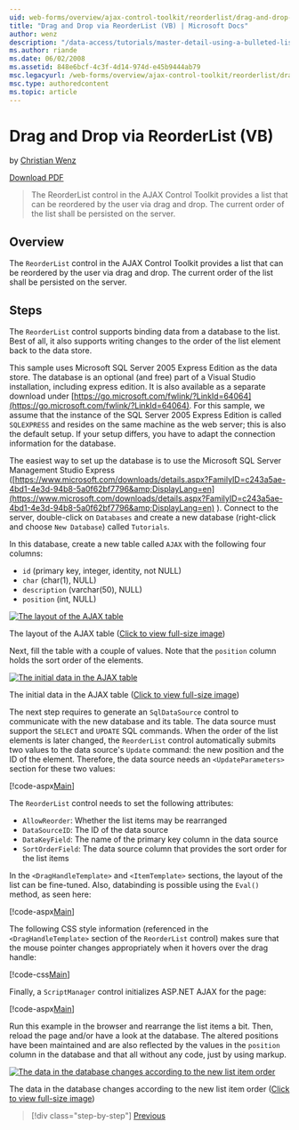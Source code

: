 ```yaml
---
uid: web-forms/overview/ajax-control-toolkit/reorderlist/drag-and-drop-via-reorderlist-vb
title: "Drag and Drop via ReorderList (VB) | Microsoft Docs"
author: wenz
description: "/data-access/tutorials/master-detail-using-a-bulleted-list-of-master-records-with-a-details-datalist-vb"
ms.author: riande
ms.date: 06/02/2008
ms.assetid: 848e6bcf-4c3f-4d14-974d-e45b9444ab79
msc.legacyurl: /web-forms/overview/ajax-control-toolkit/reorderlist/drag-and-drop-via-reorderlist-vb
msc.type: authoredcontent
ms.topic: article
---
```

# Drag and Drop via ReorderList (VB)

by [Christian Wenz](https://github.com/wenz)

[Download PDF](https://download.microsoft.com/download/2/d/c/2dc10e34-6983-41d4-9c08-f78f5387d32b/reorderlist5VB.pdf)

> The ReorderList control in the AJAX Control Toolkit provides a list that can be reordered by the user via drag and drop. The current order of the list shall be persisted on the server.

## Overview

The `ReorderList` control in the AJAX Control Toolkit provides a list that can be reordered by the user via drag and drop. The current order of the list shall be persisted on the server.

## Steps

The `ReorderList` control supports binding data from a database to the list. Best of all, it also supports writing changes to the order of the list element back to the data store.

This sample uses Microsoft SQL Server 2005 Express Edition as the data store. The database is an optional (and free) part of a Visual Studio installation, including express edition. It is also available as a separate download under [https://go.microsoft.com/fwlink/?LinkId=64064](https://go.microsoft.com/fwlink/?LinkId=64064). For this sample, we assume that the instance of the SQL Server 2005 Express Edition is called `SQLEXPRESS` and resides on the same machine as the web server; this is also the default setup. If your setup differs, you have to adapt the connection information for the database.

The easiest way to set up the database is to use the Microsoft SQL Server Management Studio Express ([https://www.microsoft.com/downloads/details.aspx?FamilyID=c243a5ae-4bd1-4e3d-94b8-5a0f62bf7796&amp;DisplayLang=en](https://www.microsoft.com/downloads/details.aspx?FamilyID=c243a5ae-4bd1-4e3d-94b8-5a0f62bf7796&amp;DisplayLang=en) ). Connect to the server, double-click on `Databases` and create a new database (right-click and choose `New Database`) called `Tutorials`.

In this database, create a new table called `AJAX` with the following four columns:

- `id` (primary key, integer, identity, not NULL)
- `char` (char(1), NULL)
- `description` (varchar(50), NULL)
- `position` (int, NULL)

[![The layout of the AJAX table](drag-and-drop-via-reorderlist-vb/_static/image2.png)](drag-and-drop-via-reorderlist-vb/_static/image1.png)

The layout of the AJAX table ([Click to view full-size image](drag-and-drop-via-reorderlist-vb/_static/image3.png))

Next, fill the table with a couple of values. Note that the `position` column holds the sort order of the elements.

[![The initial data in the AJAX table](drag-and-drop-via-reorderlist-vb/_static/image5.png)](drag-and-drop-via-reorderlist-vb/_static/image4.png)

The initial data in the AJAX table ([Click to view full-size image](drag-and-drop-via-reorderlist-vb/_static/image6.png))

The next step requires to generate an `SqlDataSource` control to communicate with the new database and its table. The data source must support the `SELECT` and `UPDATE` SQL commands. When the order of the list elements is later changed, the `ReorderList` control automatically submits two values to the data source's `Update` command: the new position and the ID of the element. Therefore, the data source needs an `<UpdateParameters>` section for these two values:

[!code-aspx[Main](drag-and-drop-via-reorderlist-vb/samples/sample1.aspx)]

The `ReorderList` control needs to set the following attributes:

- `AllowReorder`: Whether the list items may be rearranged
- `DataSourceID`: The ID of the data source
- `DataKeyField`: The name of the primary key column in the data source
- `SortOrderField`: The data source column that provides the sort order for the list items

In the `<DragHandleTemplate>` and `<ItemTemplate>` sections, the layout of the list can be fine-tuned. Also, databinding is possible using the `Eval()` method, as seen here:

[!code-aspx[Main](drag-and-drop-via-reorderlist-vb/samples/sample2.aspx)]

The following CSS style information (referenced in the `<DragHandleTemplate>` section of the `ReorderList` control) makes sure that the mouse pointer changes appropriately when it hovers over the drag handle:

[!code-css[Main](drag-and-drop-via-reorderlist-vb/samples/sample3.css)]

Finally, a `ScriptManager` control initializes ASP.NET AJAX for the page:

[!code-aspx[Main](drag-and-drop-via-reorderlist-vb/samples/sample4.aspx)]

Run this example in the browser and rearrange the list items a bit. Then, reload the page and/or have a look at the database. The altered positions have been maintained and are also reflected by the values in the `position` column in the database and that all without any code, just by using markup.

[![The data in the database changes according to the new list item order](drag-and-drop-via-reorderlist-vb/_static/image8.png)](drag-and-drop-via-reorderlist-vb/_static/image7.png)

The data in the database changes according to the new list item order ([Click to view full-size image](drag-and-drop-via-reorderlist-vb/_static/image9.png))

> [!div class="step-by-step"]
> [Previous](using-postbacks-with-reorderlist-vb.md)
